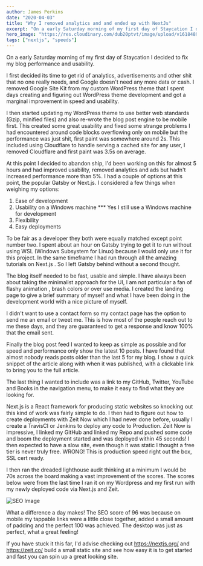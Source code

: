 ```yaml
---
author: James Perkins
date: "2020-04-03"
title: "Why I removed analytics and and ended up with NextJs"
excerpt: "On a early Saturday morning of my first day of Staycation I decided to fix my blog performance and usability.I first decided its time to get rid of analytics, advertisements and other shit that no one really needs"
hero_image: "https://res.cloudinary.com/dub20ptvt/image/upload/v1618489781/nextjs-change_k0djoi.png"
tags: ["nextjs", "speeds"]
---
```


On a early Saturday morning of my first day of Staycation I decided to fix my blog performance and usability.

I first decided its time to get rid of analytics, advertisements and other shit that no one really needs, and Google doesn't need any more data or cash. I removed Google Site Kit from my custom WordPress theme that I spent days creating and figuring out WordPress theme development and got a marginal improvement in speed and usability.

I then started updating my WordPress theme to use better web standards (Gzip, minified files) and also re-wrote the blog post engine to be mobile first. This created some great usability and fixed some strange problems I had encountered around code blocks overflowing only on mobile but the performance was just shit, first paint was somewhere around 2s. This included using Cloudflare to handle serving a cached site for any user, I removed Cloudflare and first paint was 3.5s on average.

At this point I decided to abandon ship, I'd been working on this for almost 5 hours and had improved usability, removed analytics and ads but hadn't increased performance more than 5%. I had a couple of options at this point, the popular Gatsby or Next.js. I considered a few things when weighing my options:

1. Ease of development
2. Usability on a Windows machine \*\*\* Yes I still use a Windows machine for development
3. Flexibility
4. Easy deployments

To be fair as a developer they both were equally matched except point number two. I spent about an hour on Gatsby trying to get it to run without using WSL (Windows Subsystem for Linux) because I would only use it for this project. In the same timeframe I had run through all the amazing tutorials on Next.js . So I left Gatsby behind without a second thought.

The blog itself needed to be fast, usable and simple. I have always been about taking the minimalist approach for the UI, I am not particular a fan of flashy animation , brash colors or over use media. I created the landing page to give a brief summary of myself and what I have been doing in the development world with a nice picture of myself.

I didn't want to use a contact form so my contact page has the option to send me an email or tweet me. This is how most of the people reach out to me these days, and they are guaranteed to get a response and know 100% that the email sent.

Finally the blog post feed I wanted to keep as simple as possible and for speed and performance only show the latest 10 posts. I have found that almost nobody reads posts older than the last 5 for my blog. I show a quick snippet of the article along with when it was published, with a clickable link to bring you to the full article.

The last thing I wanted to include was a link to my GitHub, Twitter, YouTube and Books in the navigation menu, to make it easy to find what they are looking for.

Next.js is a React framework for producing static websites so knocking out this kind of work was fairly simple to do. I then had to figure out how to create deployments with Zeit Now which I had never done before, usually I create a TravisCI or Jenkins to deploy any code to Production. Zeit Now is impressive, I linked my GitHub and linked my Repo and pushed some code and boom the deployment started and was deployed within 45 seconds! I then expected to have a slow site, even though it was static I thought a free tier is never truly free. WRONG! This is production speed right out the box, SSL cert ready.

I then ran the dreaded lighthouse audit thinking at a minimum I would be 70s across the board making a vast improvement of the scores. The scores below were from the last time I ran it on my Wordpress and my first run with my newly deployed code via Next.js and Zeit.

![SEO Image](/seo-before.jpg)

What a difference a day makes! The SEO score of 96 was because on mobile my tappable links were a little close together, added a small amount of padding and the perfect 100 was achieved. The desktop was just as perfect, what a great feeling!

If you have stuck it this far, I'd advise checking out https://nextjs.org/ and https://zeit.co/ build a small static site and see how easy it is to get started and fast you can spin up a great looking site.
